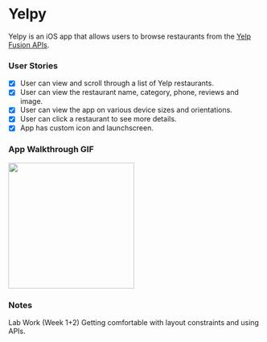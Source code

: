 # Yelpy 

Yelpy is an iOS app that allows users to browse restaurants from the [Yelp Fusion APIs](https://www.yelp.com/fusion#).

### User Stories
- [x] User can view and scroll through a list of Yelp restaurants.
- [x] User can view the restaurant name, category, phone, reviews and image.
- [x] User can view the app on various device sizes and orientations.
- [x] User can click a restaurant to see more details. 
- [x] App has custom icon and launchscreen.

### App Walkthrough GIF
<img src="http://g.recordit.co/eLVy7XMLaN.gif" width=250><br>

### Notes
Lab Work (Week 1+2)
Getting comfortable with layout constraints and using APIs.

